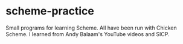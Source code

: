 # scheme-practice
Small programs for learning Scheme. All have been run with Chicken Scheme.
I learned from Andy Balaam's YouTube videos and SICP.
